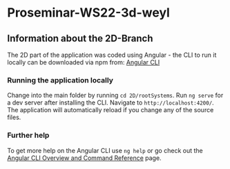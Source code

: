 # Proseminar-WS22-3d-weyl
## Information about the 2D-Branch
The 2D part of the application was coded using Angular - the CLI to run it locally can be downloaded via npm from:
[Angular CLI](https://github.com/angular/angular-cli)

### Running the application locally
Change into the main folder by running `cd 2D/rootSystems`.
Run `ng serve` for a dev server after installing the CLI.
Navigate to `http://localhost:4200/`. The application will automatically reload if you change any of the source files.

### Further help
To get more help on the Angular CLI use `ng help` or go check out the [Angular CLI Overview and Command Reference](https://angular.io/cli) page.

